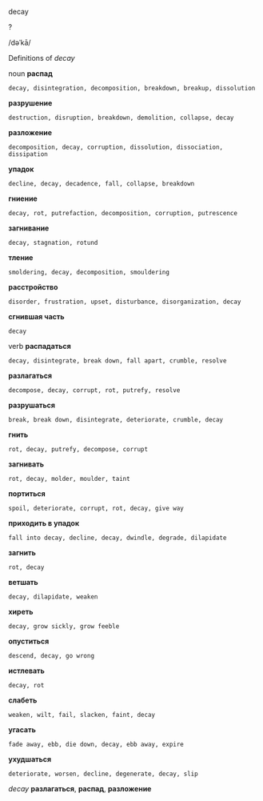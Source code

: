 decay

?

/dəˈkā/

Definitions of _decay_

noun
**распад**

    decay, disintegration, decomposition, breakdown, breakup, dissolution
**разрушение**

    destruction, disruption, breakdown, demolition, collapse, decay
**разложение**

    decomposition, decay, corruption, dissolution, dissociation, dissipation
**упадок**

    decline, decay, decadence, fall, collapse, breakdown
**гниение**

    decay, rot, putrefaction, decomposition, corruption, putrescence
**загнивание**

    decay, stagnation, rotund
**тление**

    smoldering, decay, decomposition, smouldering
**расстройство**

    disorder, frustration, upset, disturbance, disorganization, decay
**сгнившая часть**

    decay

verb
**распадаться**

    decay, disintegrate, break down, fall apart, crumble, resolve
**разлагаться**

    decompose, decay, corrupt, rot, putrefy, resolve
**разрушаться**

    break, break down, disintegrate, deteriorate, crumble, decay
**гнить**

    rot, decay, putrefy, decompose, corrupt
**загнивать**

    rot, decay, molder, moulder, taint
**портиться**

    spoil, deteriorate, corrupt, rot, decay, give way
**приходить в упадок**

    fall into decay, decline, decay, dwindle, degrade, dilapidate
**загнить**

    rot, decay
**ветшать**

    decay, dilapidate, weaken
**хиреть**

    decay, grow sickly, grow feeble
**опуститься**

    descend, decay, go wrong
**истлевать**

    decay, rot
**слабеть**

    weaken, wilt, fail, slacken, faint, decay
**угасать**

    fade away, ebb, die down, decay, ebb away, expire
**ухудшаться**

    deteriorate, worsen, decline, degenerate, decay, slip

_decay_
**разлагаться**, **распад**, **разложение**
